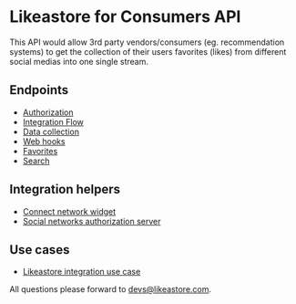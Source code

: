 # Likeastore for Consumers API

This API would allow 3rd party vendors/consumers (eg. recommendation systems) to get the collection of their users favorites (likes) from different social medias into one single stream.

## Endpoints

* [Authorization](authorization.md)
* [Integration Flow](workflow.md)
* [Data collection](collection.md)
* [Web hooks]()
* [Favorites]()
* [Search]()

## Integration helpers

* [Connect network widget](/api-docs/vendor/widget)
* [Social networks authorization server](/api-docs/vendor/server)

## Use cases

* [Likeastore integration use case](/api-docs/vendor/usecase)

All questions please forward to [devs@likeastore.com](mailto:devs@likeastore.com).